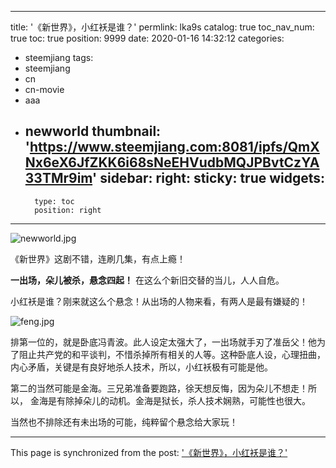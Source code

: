 
---
title: '《新世界》，小红袄是谁？'
permlink: lka9s
catalog: true
toc_nav_num: true
toc: true
position: 9999
date: 2020-01-16 14:32:12
categories:
- steemjiang
tags:
- steemjiang
- cn
- cn-movie
- aaa
- newworld
thumbnail: 'https://www.steemjiang.com:8081/ipfs/QmXNx6eX6JfZKK6i68sNeEHVudbMQJPBvtCzYA33TMr9im'
sidebar:
    right:
        sticky: true
widgets:
    -
        type: toc
        position: right
---


![newworld.jpg](https://www.steemjiang.com:8081/ipfs/QmXNx6eX6JfZKK6i68sNeEHVudbMQJPBvtCzYA33TMr9im)

《新世界》这剧不错，连刷几集，有点上瘾！

**一出场，朵儿被杀，悬念四起！** 在这么个新旧交替的当儿，人人自危。

小红袄是谁？刚来就这么个悬念！从出场的人物来看，有两人是最有嫌疑的！

![feng.jpg](https://www.steemjiang.com:8081/ipfs/QmVE64KCyUBz5uDcAW5foM6YmKH2YvZbysWV2sGDiFCxvP)

排第一位的，就是卧底冯青波。此人设定太强大了，一出场就手刃了准岳父！他为了阻止共产党的和平谈判，不惜杀掉所有相关的人等。这种卧底人设，心理扭曲，内心矛盾，关键是有良好地杀人技术，所以，小红袄极有可能是他。

第二的当然可能是金海。三兄弟准备要跑路，徐天想反悔，因为朵儿不想走！所以， 金海是有除掉朵儿的动机。金海是狱长，杀人技术娴熟，可能性也很大。

当然也不排除还有未出场的可能，纯粹留个悬念给大家玩！


- - -

This page is synchronized from the post: ['《新世界》，小红袄是谁？'](https://steemit.com/@lemooljiang/lka9s)
